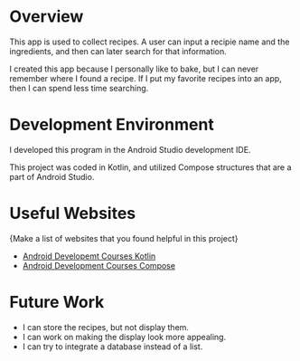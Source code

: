 # Overview


This app is used to collect recipes. A user can input a recipie name and the ingredients, and then can later search for that information.

I created this app because I personally like to bake, but I can never remember where I found a recipe. If I put my favorite recipes into an app, then I can spend less time searching.



# Development Environment

I developed this program in the Android Studio development IDE.

This project was coded in Kotlin, and utilized Compose structures that are a part of Android Studio.

# Useful Websites

{Make a list of websites that you found helpful in this project}
* [Android Developemt Courses Kotlin](https://developer.android.com/courses/android-basics-kotlin/course)
* [Android Development Courses Compose](https://developer.android.com/courses/android-basics-compose/unit-3)

# Future Work

* I can store the recipes, but not display them.
* I can work on making the display look more appealing.
* I can try to integrate a database instead of a list.
